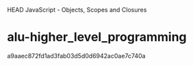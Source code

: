HEAD
JavaScript - Objects, Scopes and Closures
# alu-higher_level_programming
a9aaec872fd1ad3fab03d5d0d6942ac0ae7c740a
